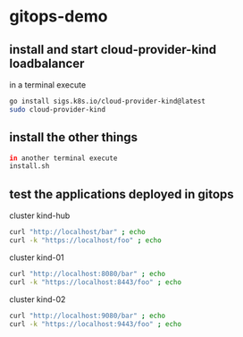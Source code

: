 # gitops-demo

## install and start cloud-provider-kind loadbalancer
in a terminal execute
```bash
go install sigs.k8s.io/cloud-provider-kind@latest
sudo cloud-provider-kind
```
## install the other things
```bash
in another terminal execute
install.sh
```

## test the applications deployed in gitops
cluster kind-hub
```bash
curl "http://localhost/bar" ; echo
curl -k "https://localhost/foo" ; echo
```
cluster kind-01
```bash
curl "http://localhost:8080/bar" ; echo
curl -k "https://localhost:8443/foo" ; echo
```
cluster kind-02
```bash
curl "http://localhost:9080/bar" ; echo
curl -k "https://localhost:9443/foo" ; echo
```